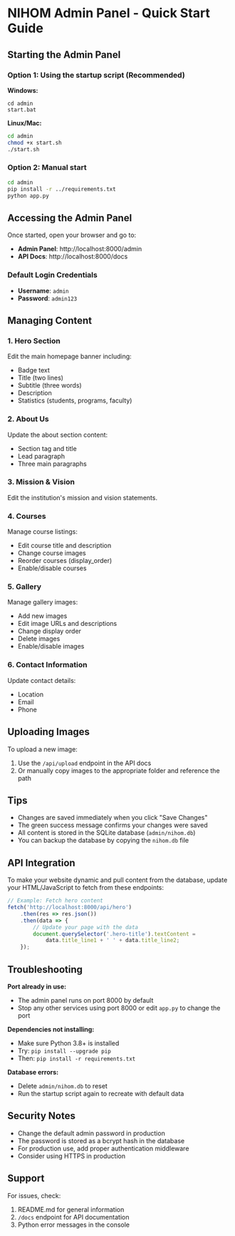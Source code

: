 # NIHOM Admin Panel - Quick Start Guide

## Starting the Admin Panel

### Option 1: Using the startup script (Recommended)

**Windows:**
```batch
cd admin
start.bat
```

**Linux/Mac:**
```bash
cd admin
chmod +x start.sh
./start.sh
```

### Option 2: Manual start
```bash
cd admin
pip install -r ../requirements.txt
python app.py
```

## Accessing the Admin Panel

Once started, open your browser and go to:
- **Admin Panel**: http://localhost:8000/admin
- **API Docs**: http://localhost:8000/docs

### Default Login Credentials
- **Username**: `admin`
- **Password**: `admin123`

## Managing Content

### 1. Hero Section
Edit the main homepage banner including:
- Badge text
- Title (two lines)
- Subtitle (three words)
- Description
- Statistics (students, programs, faculty)

### 2. About Us
Update the about section content:
- Section tag and title
- Lead paragraph
- Three main paragraphs

### 3. Mission & Vision
Edit the institution's mission and vision statements.

### 4. Courses
Manage course listings:
- Edit course title and description
- Change course images
- Reorder courses (display_order)
- Enable/disable courses

### 5. Gallery
Manage gallery images:
- Add new images
- Edit image URLs and descriptions
- Change display order
- Delete images
- Enable/disable images

### 6. Contact Information
Update contact details:
- Location
- Email
- Phone

## Uploading Images

To upload a new image:
1. Use the `/api/upload` endpoint in the API docs
2. Or manually copy images to the appropriate folder and reference the path

## Tips

- Changes are saved immediately when you click "Save Changes"
- The green success message confirms your changes were saved
- All content is stored in the SQLite database (`admin/nihom.db`)
- You can backup the database by copying the `nihom.db` file

## API Integration

To make your website dynamic and pull content from the database, update your HTML/JavaScript to fetch from these endpoints:

```javascript
// Example: Fetch hero content
fetch('http://localhost:8000/api/hero')
    .then(res => res.json())
    .then(data => {
        // Update your page with the data
        document.querySelector('.hero-title').textContent =
            data.title_line1 + ' ' + data.title_line2;
    });
```

## Troubleshooting

**Port already in use:**
- The admin panel runs on port 8000 by default
- Stop any other services using port 8000 or edit `app.py` to change the port

**Dependencies not installing:**
- Make sure Python 3.8+ is installed
- Try: `pip install --upgrade pip`
- Then: `pip install -r requirements.txt`

**Database errors:**
- Delete `admin/nihom.db` to reset
- Run the startup script again to recreate with default data

## Security Notes

- Change the default admin password in production
- The password is stored as a bcrypt hash in the database
- For production use, add proper authentication middleware
- Consider using HTTPS in production

## Support

For issues, check:
1. README.md for general information
2. `/docs` endpoint for API documentation
3. Python error messages in the console
